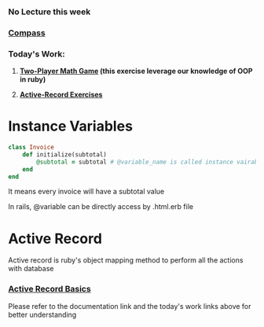 ### No Lecture this week

### [Compass](https://web.compass.lighthouselabs.ca/days/w09d1)

### Today's Work:

1. **[Two-Player Math Game](https://github.com/ShuhaoZQGG/two_player_math_game) (this exercise leverage our knowledge of OOP in ruby)**

  2. [**Active-Record  Exercises**](https://github.com/ShuhaoZQGG/ar-exercises)

# Instance Variables

```ruby
class Invoice
	def initialize(subtotal)
		@subtotal = subtotal # @variable_name is called instance vairable
	end
end
```

It means every invoice will have a subtotal value

In rails, @variable can be directly access by .html.erb file

# Active Record

Active record is ruby's object mapping method to perform all the actions with database

### [Active Record Basics](https://edgeguides.rubyonrails.org/active_record_basics.html)

Please refer to the documentation link and the today's work links above for better understanding